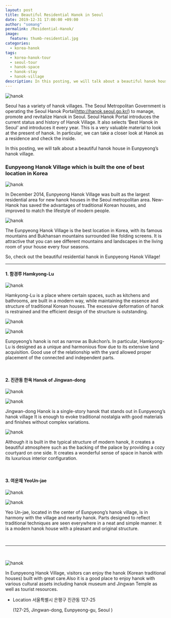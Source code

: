 ```yaml
---
layout: post
title: Beautiful Residential Hanok in Seoul
date: 2019-12-31 17:00:00 +09:00
author: "somang"
permalink: /Residential-Hanok/
image:
  feature: thumb-residential.jpg
categories:
  - korea-hanok
tags:
  - korea-hanok-tour
  - seoul-tour
  - hanok-space
  - hanok-stay
  - hanok-village
description: In this posting, we will talk about a beautiful hanok house in Eunpyeong’s hanok village. New-Hanok has saved the advantages of traditional Korean houses, and improved to match the lifestyle of modern people.
---
```


![hanok](/img/post/05/residential-1.png)

Seoul has a variety of hanok villages. The Seoul Metropolitan Government is operating the Seoul Hanok Portal(http://hanok.seoul.go.kr/) to manage, promote and revitalize Hanok in Seoul. Seoul Hanok Portal introduces the current status and history of Hanok Village. It also selects ‘Best Hanok in Seoul' and introduces it every year. This is a very valuable material to look at the present of hanok. In particular, we can take a closer look at Hanok as a residence and check the inside.

In this posting, we will talk about a beautiful hanok house in Eunpyeong’s hanok village.



### Eunpyeong Hanok Village which is built the one of best location in Korea



![hanok](/img/post/05/residential-2.png)

In December 2014, Eunpyeong Hanok Village was built as the largest residential area for new hanok houses in the Seoul metropolitan area. New-Hanok has saved the advantages of traditional Korean houses, and improved to match the lifestyle of modern people.



![hanok](/img/post/05/residential-3.png)

The Eunpyeong Hanok Village is the best location in Korea, with its famous mountains and Bukhansan mountains surrounded like folding screens. It is attractive that you can see different mountains and landscapes in the living room of your house every four seasons.



So, check out the beautiful residential hanok in Eunpyeong Hanok Village!



***



#### 1. 함경루 Hamkyong-Lu

![hanok](/img/post/05/residential-4-1.png)



Hamkyong-Lu is a place where certain spaces, such as kitchens and bathrooms, are built in a modern way, while maintaining the essence and structure of traditional Korean houses. The excessive deformation of hanok is restrained and the efficient design of the structure is outstanding.



![hanok](/img/post/05/residential-5-1.png)

![hanok](/img/post/05/residential-5-2.png)

Eunpyeong’s hanok is not as narrow as Bukchon’s. In particular, Hamkyong-Lu is designed as a unique and harmonious flow due to its extensive land acquisition. Good use of the relationship with the yard allowed proper placement of the connected and independent parts.

<br>

#### 2. 진관동 한옥 Hanok of Jingwan-dong

![hanok](/img/post/05/residential-6-1.png)

![hanok](/img/post/05/residential-6-3.png)

Jingwan-dong Hanok is a single-story hanok that stands out in Eunpyeong’s hanok village It is enough to evoke traditional nostalgia with good materials and finishes without complex variations.



![hanok](/img/post/05/residential-7-1.png)

Although it is built in the typical structure of modern hanok, it creates a beautiful atmosphere such as the backing of the palace by providing a cozy courtyard on one side. It creates a wonderful sense of space in hanok with its luxurious interior configuration.

<br>

#### 3. 여운재 YeoUn-jae

![hanok](/img/post/05/residential-8-1.png)

![hanok](/img/post/05/residential-8-2.png)

Yeo Un-jae, located in the center of Eunpyeong’s hanok village, is in harmony with the village and nearby hanok. Parts designed to reflect traditional techniques are seen everywhere in a neat and simple manner. It is a modern hanok house with a pleasant and original structure.

<br>

***

<br>

![hanok](/img/post/05/residential-9.png)

In Eunpyeong Hanok Village, visitors can enjoy the hanok (Korean traditional houses) built with great care.Also it is a good place to enjoy hanok with various cultural assets including hanok museum and Jingwan Temple as well as tourist resources.

+ Location 서울특별시 은평구 진관동 127-25

  (127-25, Jingwan-dong, Eunpyeong-gu, Seoul )



<br>



